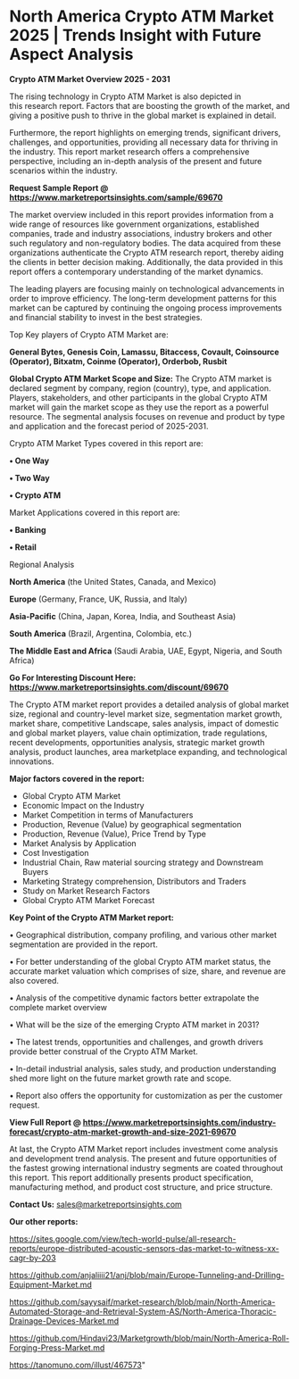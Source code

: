  # North America Crypto ATM Market 2025 | Trends Insight with Future Aspect Analysis

<Strong> Crypto ATM Market Overview 2025 - 2031</strong>

The rising technology in Crypto ATM Market is also depicted in this research report. Factors that are boosting the growth of the market, and giving a positive push to thrive in the global market is explained in detail.

Furthermore, the report highlights on emerging trends, significant drivers, challenges, and opportunities, providing all necessary data for thriving in the industry. This report market research offers a comprehensive perspective, including an in-depth analysis of the present and future scenarios within the industry.

<strong>Request Sample Report @ <a href=https://www.marketreportsinsights.com/sample/69670>https://www.marketreportsinsights.com/sample/69670</a></strong>

The market overview included in this report provides information from a wide range of resources like government organizations, established companies, trade and industry associations, industry brokers and other such regulatory and non-regulatory bodies. The data acquired from these organizations authenticate the Crypto ATM research report, thereby aiding the clients in better decision making. Additionally, the data provided in this report offers a contemporary understanding of the market dynamics.

The leading players are focusing mainly on technological advancements in order to improve efficiency. The long-term development patterns for this market can be captured by continuing the ongoing process improvements and financial stability to invest in the best strategies.

Top Key players of Crypto ATM Market are:

<strong>General Bytes, Genesis Coin, Lamassu, Bitaccess, Covault, Coinsource (Operator), Bitxatm, Coinme (Operator), Orderbob, Rusbit</strong>

<strong><b>Global Crypto ATM Market Scope and Size:</b></strong>
The Crypto ATM market is declared segment by company, region (country), type, and application. Players, stakeholders, and other participants in the global Crypto ATM market will gain the market scope as they use the report as a powerful resource. The segmental analysis focuses on revenue and product by type and application and the forecast period of 2025-2031.

Crypto ATM Market Types covered in this report are:

<strong>• One Way

• Two Way

• Crypto ATM</strong>

Market Applications covered in this report are:

<strong>• Banking

• Retail</strong> 

Regional Analysis

<strong>North America</strong> (the United States, Canada, and Mexico)

<strong>Europe</strong> (Germany, France, UK, Russia, and Italy)

<strong>Asia-Pacific</strong> (China, Japan, Korea, India, and Southeast Asia)

<strong>South America</strong> (Brazil, Argentina, Colombia, etc.)

<strong>The Middle East and Africa</strong> (Saudi Arabia, UAE, Egypt, Nigeria, and South Africa)

<strong>Go For Interesting Discount Here: <a href=https://www.marketreportsinsights.com/discount/69670>https://www.marketreportsinsights.com/discount/69670</a></strong>

The Crypto ATM market report provides a detailed analysis of global market size, regional and country-level market size, segmentation market growth, market share, competitive Landscape, sales analysis, impact of domestic and global market players, value chain optimization, trade regulations, recent developments, opportunities analysis, strategic market growth analysis, product launches, area marketplace expanding, and technological innovations.

<strong><b>Major factors covered in the report:</b></strong>
<ul>
  <li>Global Crypto ATM Market </li>
  <li>Economic Impact on the Industry</li>
  <li>Market Competition in terms of Manufacturers</li>
  <li>Production, Revenue (Value) by geographical segmentation</li>
  <li>Production, Revenue (Value), Price Trend by Type</li>
  <li>Market Analysis by Application</li>
  <li>Cost Investigation</li>
  <li>Industrial Chain, Raw material sourcing strategy and Downstream Buyers</li>
  <li>Marketing Strategy comprehension, Distributors and Traders</li>
  <li>Study on Market Research Factors</li>
  <li>Global Crypto ATM Market Forecast</li>
</ul>

<strong><b>Key Point of the Crypto ATM Market report:</b></strong>

• Geographical distribution, company profiling, and various other market segmentation are provided in the report.

• For better understanding of the global Crypto ATM market status, the accurate market valuation which comprises of size, share, and revenue are also covered.

• Analysis of the competitive dynamic factors better extrapolate the complete market overview

• What will be the size of the emerging Crypto ATM market in 2031?

• The latest trends, opportunities and challenges, and growth drivers provide better construal of the Crypto ATM Market.

• In-detail industrial analysis, sales study, and production understanding shed more light on the future market growth rate and scope.

• Report also offers the opportunity for customization as per the customer request.

<strong><b>View Full Report @ <a href=https://www.marketreportsinsights.com/industry-forecast/crypto-atm-market-growth-and-size-2021-69670>https://www.marketreportsinsights.com/industry-forecast/crypto-atm-market-growth-and-size-2021-69670</a></b></strong>


At last, the Crypto ATM Market report includes investment come analysis and development trend analysis. The present and future opportunities of the fastest growing international industry segments are coated throughout this report. This report additionally presents product specification, manufacturing method, and product cost structure, and price structure.

<strong>Contact Us:</strong>
sales@marketreportsinsights.com

<strong>Our other reports:</strong>

<a href=https://sites.google.com/view/tech-world-pulse/all-research-reports/europe-distributed-acoustic-sensors-das-market-to-witness-xx-cagr-by-203>https://sites.google.com/view/tech-world-pulse/all-research-reports/europe-distributed-acoustic-sensors-das-market-to-witness-xx-cagr-by-203</a>

<a href=https://github.com/anjaliiii21/anj/blob/main/Europe-Tunneling-and-Drilling-Equipment-Market.md>https://github.com/anjaliiii21/anj/blob/main/Europe-Tunneling-and-Drilling-Equipment-Market.md</a>

<a href=https://github.com/sayysaif/market-research/blob/main/North-America-Automated-Storage-and-Retrieval-System-AS/North-America-Thoracic-Drainage-Devices-Market.md>https://github.com/sayysaif/market-research/blob/main/North-America-Automated-Storage-and-Retrieval-System-AS/North-America-Thoracic-Drainage-Devices-Market.md</a>

<a href=https://github.com/Hindavi23/Marketgrowth/blob/main/North-America-Roll-Forging-Press-Market.md>https://github.com/Hindavi23/Marketgrowth/blob/main/North-America-Roll-Forging-Press-Market.md</a>

<a href=https://tanomuno.com/illust/467573>https://tanomuno.com/illust/467573</a>"
